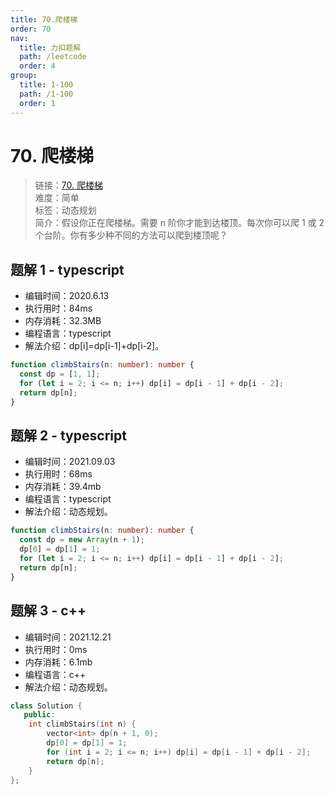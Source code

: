 ```yaml
---
title: 70.爬楼梯
order: 70
nav:
  title: 力扣题解
  path: /leetcode
  order: 4
group:
  title: 1-100
  path: /1-100
  order: 1
---
```


# 70. 爬楼梯

> 链接：[70. 爬楼梯](https://leetcode-cn.com/problems/climbing-stairs/)  
> 难度：简单  
> 标签：动态规划  
> 简介：假设你正在爬楼梯。需要 n 阶你才能到达楼顶。每次你可以爬 1 或 2 个台阶。你有多少种不同的方法可以爬到楼顶呢？

## 题解 1 - typescript

- 编辑时间：2020.6.13
- 执行用时：84ms
- 内存消耗：32.3MB
- 编程语言：typescript
- 解法介绍：dp[i]=dp[i-1]+dp[i-2]。

```typescript
function climbStairs(n: number): number {
  const dp = [1, 1];
  for (let i = 2; i <= n; i++) dp[i] = dp[i - 1] + dp[i - 2];
  return dp[n];
}
```

## 题解 2 - typescript

- 编辑时间：2021.09.03
- 执行用时：68ms
- 内存消耗：39.4mb
- 编程语言：typescript
- 解法介绍：动态规划。

```typescript
function climbStairs(n: number): number {
  const dp = new Array(n + 1);
  dp[0] = dp[1] = 1;
  for (let i = 2; i <= n; i++) dp[i] = dp[i - 1] + dp[i - 2];
  return dp[n];
}
```

## 题解 3 - c++

- 编辑时间：2021.12.21
- 执行用时：0ms
- 内存消耗：6.1mb
- 编程语言：c++
- 解法介绍：动态规划。

```c++
class Solution {
   public:
    int climbStairs(int n) {
        vector<int> dp(n + 1, 0);
        dp[0] = dp[1] = 1;
        for (int i = 2; i <= n; i++) dp[i] = dp[i - 1] + dp[i - 2];
        return dp[n];
    }
};
```

